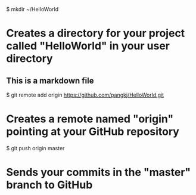 $ mkdir ~/HelloWorld
# Creates a directory for your project called "HelloWorld" in your user directory

## This is a markdown file

$ git remote add origin https://github.com/pangkj/HelloWorld.git
# Creates a remote named "origin" pointing at your GitHub repository

$ git push origin master
# Sends your commits in the "master" branch to GitHub



